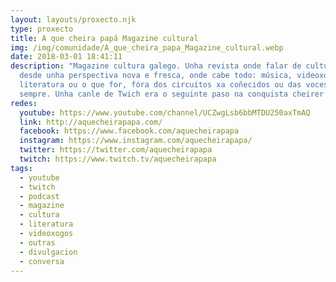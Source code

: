 ```yaml
---
layout: layouts/proxecto.njk
type: proxecto
title: A que cheira papá Magazine cultural
img: /img/comunidade/A_que_cheira_papa_Magazine_cultural.webp
date: 2018-03-01 18:41:11
description: "Magazine cultura galego. Unha revista onde falar de cultura galega
  desde unha perspectiva nova e fresca, onde cabe todo: música, videoxogos a
  literatura ou o que for, fóra dos circuítos xa coñecidos ou das voces de
  sempre. Unha canle de Twich era o seguinte paso na conquista cheirer!"
redes:
  youtube: https://www.youtube.com/channel/UCZwgLsb6bbMTDU250axTmAQ
  link: http://aquecheirapapa.com/
  facebook: https://www.facebook.com/aquecheirapapa
  instagram: https://www.instagram.com/aquecheirapapa/
  twitter: https://twitter.com/aquecheirapapa
  twitch: https://www.twitch.tv/aquecheirapapa
tags:
  - youtube
  - twitch
  - podcast
  - magazine
  - cultura
  - literatura
  - videoxogos
  - outras
  - divulgacion
  - conversa
---
```

